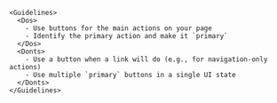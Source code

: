 ```mdx filename="Guideline.mdx" renderer="common" language="mdx"
<Guidelines>
  <Dos>
    - Use buttons for the main actions on your page
    - Identify the primary action and make it `primary`
  </Dos>
  <Donts>
    - Use a button when a link will do (e.g., for navigation-only actions)
    - Use multiple `primary` buttons in a single UI state
  </Donts>
</Guidelines>
```
